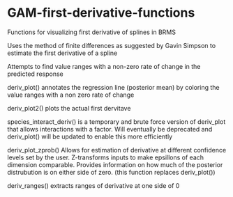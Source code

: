 # GAM-first-derivative-functions
Functions for visualizing first derivative of splines in BRMS

Uses the method of finite differences as suggested by Gavin Simpson to estimate the first derivative of a spline


Attempts to find value ranges with a non-zero rate of change in the predicted response

deriv_plot() annotates the regression line (posterior mean) by coloring the value ranges with a non zero rate of change

deriv_plot2() plots the actual first dervitave 

species_interact_deriv() is a temporary and brute force version of deriv_plot that allows interactions with a factor. Will eventually be deprecated and deriv_plot() will be updated to enable this more efficiently

deriv_plot_zprob() Allows for estimation of derivative at different confidence levels set by the user. Z-transforms inputs to make epsillons of each dimension comparable. Provides information on how much of the posterior distrubution is on either side of zero. (this function replaces deriv_plot())

deriv_ranges() extracts ranges of derivative at one side of 0
 
